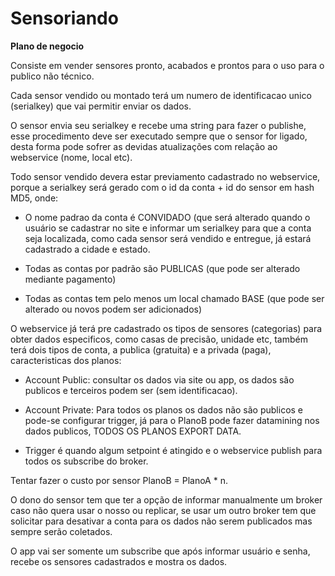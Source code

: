 # Sensoriando
**Plano de negocio**

Consiste em vender sensores pronto, acabados e prontos para o uso para o publico não técnico.

Cada sensor vendido ou montado terá um numero de identificacao unico (serialkey) que vai permitir enviar os dados.

O sensor envia seu serialkey e recebe uma string para fazer o publishe, esse procedimento deve ser executado sempre que o sensor for ligado, desta forma pode sofrer as devidas atualizações com relação ao webservice (nome, local etc).

Todo sensor vendido devera estar previamento cadastrado no webservice, porque a serialkey será gerado com o id da conta + id do sensor em hash MD5, onde:

-  O nome padrao da conta é CONVIDADO (que será alterado quando o usuário se cadastrar no site e informar um serialkey para que a conta seja localizada, como cada sensor será vendido e entregue, já estará cadastrado a cidade e estado.

- Todas as contas por padrão são PUBLICAS (que pode ser alterado mediante pagamento)

- Todas as contas tem pelo menos um local chamado BASE (que pode ser alterado ou novos podem ser adicionados)

O webservice já terá pre cadastrado os tipos de sensores (categorias) para obter dados especificos, como casas de precisão, unidade etc, também terá dois tipos de conta, a publica (gratuita) e a privada (paga), caracteristicas dos planos:

- Account Public: consultar os dados via site ou app, os dados são publicos e terceiros podem ser (sem identificacao).

- Account Private: Para todos os planos os dados não são publicos e pode-se configurar trigger, já para o PlanoB pode fazer datamining nos dados publicos, TODOS OS PLANOS EXPORT DATA.

- Trigger é quando algum setpoint é atingido e o webservice publish para todos os subscribe do broker.

Tentar fazer o custo por sensor PlanoB = PlanoA * n.

O dono do sensor tem que ter a opção de informar manualmente um broker caso não quera usar o nosso ou replicar, se usar um outro broker tem que solicitar para desativar a conta para os dados não serem publicados mas sempre serão coletados.

O app vai ser somente um subscribe que após informar usuário e senha, recebe os sensores cadastrados e mostra os dados.


